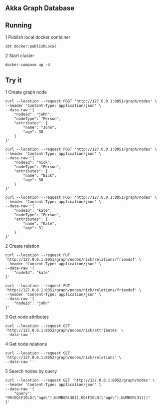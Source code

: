 ## Akka Graph Database

## Running

1 Publish local docker container

```
sbt docker:publishLocal
```

2 Start cluster

```
docker-compose up -d
```

## Try it

1 Create graph node

```
curl --location --request POST 'http://127.0.0.1:8051/graph/nodes' \
--header 'Content-Type: application/json' \
--data-raw '{
	"nodeId": "john",
	"nodeType": "Person",
	"attributes": {
		"name": "John",
		"age": 38
	}
}'

curl --location --request POST 'http://127.0.0.1:8051/graph/nodes' \
--header 'Content-Type: application/json' \
--data-raw '{
	"nodeId": "nick",
	"nodeType": "Person",
	"attributes": {
		"name": "Nick",
		"age": 30
	}
}'

curl --location --request POST 'http://127.0.0.1:8051/graph/nodes' \
--header 'Content-Type: application/json' \
--data-raw '{
	"nodeId": "kate",
	"nodeType": "Person",
	"attributes": {
		"name": "Kate",
		"age": 31
	}
}'
```

2 Create relation

```
curl --location --request PUT 'http://127.0.0.1:8051/graph/nodes/nick/relations/friendof' \
--header 'Content-Type: application/json' \
--data-raw '{
    "nodeId": "kate"
}'

curl --location --request PUT 'http://127.0.0.1:8051/graph/nodes/nick/relations/friendof' \
--header 'Content-Type: application/json' \
--data-raw '{
    "nodeId": "john"
}'
```

3 Get node attributes

```
curl --location --request GET 'http://127.0.0.1:8052/graph/nodes/nick/attributes' \
--data-raw ''
```

4 Get node relations

```
curl --location --request GET 'http://127.0.0.1:8052/graph/nodes/nick/relations' \
--data-raw ''
```

5 Search nodes by query

```
curl --location --request GET 'http://127.0.0.1:8052/graph/nodes' \
--header 'Content-Type: application/json' \
--data-raw '{
	"query": "OR(EQ(FIELD(\"age\"),NUMBER(38)),EQ(FIELD(\"age\"),NUMBER(31)))"
}'
```